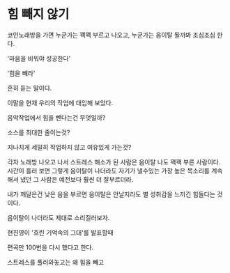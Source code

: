# 힘 빼지 않기

코인노래방을 가면 누군가는 꽥꽥 부르고 나오고, 누군가는 음이탈 될까봐 조심조심 한다.

'마음을 비워야 성공한다'

'힘을 빼라'

흔히 듣는 말이다.

이말을 현재 우리의 작업에 대입해 보았다.

음악작업에서 힘을 뺀다는건 무엇일까?

소스를 최대한 줄이는것?

지나치게 세밀히 작업하지 않고 여유있게 가는것?


각자 노래방 나오고 나서 스트레스 해소가 된 사람은 음이탈 나도 꽥꽥 부른 사람이다.
시간이 흘러 보면 그렇게 음이탈이 나더라도 자기가 낼수있는 가장 높은 목소리를 계속해서 냈던 그 사람은 예전보다 훨씬 더 잘부르더라.

내가 깨달은건 낮은 음을 부르면 음이탈은 안날지라도 별 성취감을 느끼긴 힘들다는 것이다.

음이탈이 나더라도 제대로 소리질러보자.

현진영이 '흐린 기억속의 그대'를 발표할때

편곡만 100번을 다시 했다고 한다.


스트레스를 풀러와놓고는 왜 힘을 빼고 